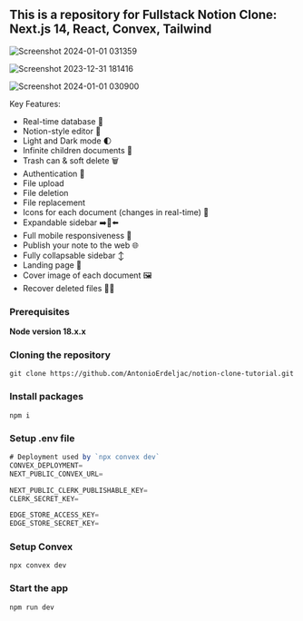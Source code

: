 
## This is a repository for Fullstack Notion Clone: Next.js 14, React, Convex, Tailwind

![Screenshot 2024-01-01 031359](https://github.com/harshOpensource/Jotion/assets/135038577/7ef35c6c-61d2-429f-8dc5-330594eadd45)

![Screenshot 2023-12-31 181416](https://github.com/harshOpensource/Jotion/assets/135038577/d6bbc5ce-2288-467a-94a3-1e18a846c64d)

![Screenshot 2024-01-01 030900](https://github.com/harshOpensource/Jotion/assets/135038577/cf4878b2-c6ca-40c5-b295-fb326f62b70e)


Key Features:

- Real-time database  🔗 
- Notion-style editor 📝 
- Light and Dark mode 🌓
- Infinite children documents 🌲
- Trash can & soft delete 🗑️
- Authentication 🔐 
- File upload
- File deletion
- File replacement
- Icons for each document (changes in real-time) 🌠
- Expandable sidebar ➡️🔀⬅️
- Full mobile responsiveness 📱
- Publish your note to the web 🌐
- Fully collapsable sidebar ↕️
- Landing page 🛬
- Cover image of each document 🖼️
- Recover deleted files 🔄📄

### Prerequisites

**Node version 18.x.x**

### Cloning the repository

```shell
git clone https://github.com/AntonioErdeljac/notion-clone-tutorial.git
```

### Install packages

```shell
npm i
```

### Setup .env file


```js
# Deployment used by `npx convex dev`
CONVEX_DEPLOYMENT=
NEXT_PUBLIC_CONVEX_URL=

NEXT_PUBLIC_CLERK_PUBLISHABLE_KEY=
CLERK_SECRET_KEY=

EDGE_STORE_ACCESS_KEY=
EDGE_STORE_SECRET_KEY=
```

### Setup Convex

```shell
npx convex dev

```

### Start the app

```shell
npm run dev
```
